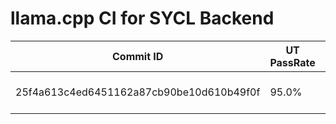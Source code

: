 # llama.cpp CI for SYCL Backend

|Commit ID|UT PassRate|Warn|Date|Author|Log|
|-|-|-|-|-|-|
| 25f4a613c4ed6451162a87cb90be10d610b49f0f|95.0%|-1|2024-03-28 08:55:24|Neo Zhang Jianyu <jianyu.zhang@intel.com>|[log](./log/25f4a613c4ed6451162a87cb90be10d610b49f0f)|
